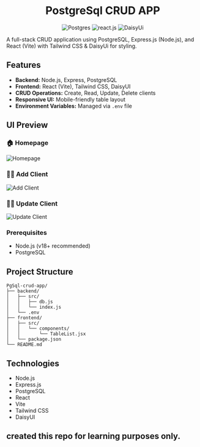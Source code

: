 <h1 align="center">PostgreSql CRUD APP </h1>
<div align="center">
  <img src="https://img.shields.io/badge/-Postgres-black?style=for-the-badge&logoColor=white&logo=react&color=336791" alt="Postgres" />
  <img src="https://img.shields.io/badge/-React_JS-black?style=for-the-badge&logoColor=white&logo=react&color=61DAFB" alt="react.js" />
  <img src="https://img.shields.io/badge/-DaisyUi-black?style=for-the-badge&logoColor=white&logo=react&color=661FFF" alt="DaisyUi" />
</div>

A full-stack CRUD application using PostgreSQL, Express.js (Node.js), and React (Vite) with Tailwind CSS & DaisyUi for styling.

## Features

- **Backend:** Node.js, Express, PostgreSQL
- **Frontend:** React (Vite), Tailwind CSS, DaisyUI
- **CRUD Operations:** Create, Read, Update, Delete clients
- **Responsive UI:** Mobile-friendly table layout
- **Environment Variables:** Managed via `.env` file

## UI Preview

### 🏠 Homepage
![Homepage](./assets/Home.png)

### 🧑‍💼 Add Client
![Add Client](./assets/AddClient.png)

### 🧑‍💼 Update Client
![Update Client](./assets/Update.png)


### Prerequisites

- Node.js (v18+ recommended)
- PostgreSQL

## Project Structure

```
PgSql-crud-app/
├── backend/
│   ├── src/
│   │   ├── db.js
│   │   └── index.js
│   └── .env
├── frontend/
│   ├── src/
│   │   └── components/
│   │       └── TableList.jsx
│   └── package.json
└── README.md
```

## Technologies

- Node.js
- Express.js
- PostgreSQL
- React
- Vite
- Tailwind CSS
- DaisyUI

## created this repo for learning purposes only.
